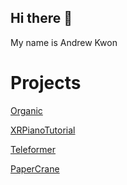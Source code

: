 ## Hi there 👋

<!--
**andrew-kwon1/andrew-kwon1** is a ✨ _special_ ✨ repository because its `README.md` (this file) appears on your GitHub profile.

Here are some ideas to get you started:

- 🔭 I’m currently working on ...
- 🌱 I’m currently learning ...
- 👯 I’m looking to collaborate on ...
- 🤔 I’m looking for help with ...
- 💬 Ask me about ...
- 📫 How to reach me: ...
- 😄 Pronouns: ...
- ⚡ Fun fact: ...
-->
My name is Andrew Kwon

# Projects

[Organic](https://github.com/ucsb-cs156-s24/proj-organic-s24-5pm-3)

[XRPianoTutorial](https://github.com/ritvibhatt/AAR)

[Teleformer](https://github.com/ucsb-cs148-w23/project-t05-telekineticgame)

[PaperCrane](https://github.com/okay-son/papercrane)
